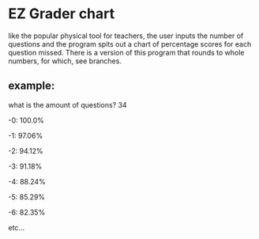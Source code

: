 # EZ Grader chart

like the popular physical tool for teachers, the user inputs the number of questions and the program spits out a chart of percentage scores for each question missed. There is a version of this program that rounds to whole numbers, for which, see branches.

## example:

what is the amount of questions? 34

-0:  100.0%

-1:  97.06%

-2:  94.12%

-3:  91.18%

-4:  88.24%

-5:  85.29%

-6:  82.35%

etc...
